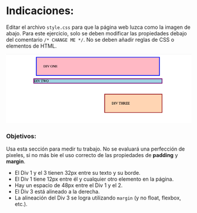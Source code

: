 # Indicaciones:

Editar el archivo `style.css` para que la página web luzca como la imagen de abajo. Para este ejercicio, solo se deben modificar las propiedades debajo del comentario `/* CHANGE ME */`. No se deben añadir reglas de CSS o elementos de HTML.

![outcome](./desired-outcome.png)

### Objetivos:
Usa esta sección para medir tu trabajo. No se evaluará una perfección de pixeles, si no más bie el uso correcto de las propiedades de **padding** y **margin**.

- El Div 1 y el 3 tienen 32px entre su texto y su borde.
- El Div 1 tiene 12px entre él y cualquier otro elemento en la página.
- Hay un espacio de 48px entre el Div 1 y el 2.
- El Div 3 está alineado a la derecha.
- La alineación del Div 3 se logra utilizando `margin` (y no float, flexbox, etc.).